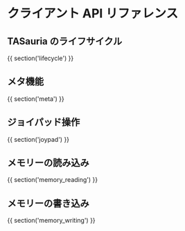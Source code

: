 

# クライアント API リファレンス

## TASauria のライフサイクル

{{ section('lifecycle') }}

## メタ機能

{{ section('meta') }}

## ジョイパッド操作

{{ section('joypad') }}

## メモリーの読み込み

{{ section('memory_reading') }}

## メモリーの書き込み

{{ section('memory_writing') }}
